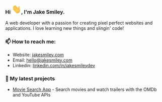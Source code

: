 ### Hi <img src="https://github.com/jakesmileydev/jakesmileydev/blob/main/wave.gif?raw=true" width="30" height="30" />, I'm Jake Smiley.
A web developer with a passion for creating pixel perfect websites and applications. I love learning new things and slingin' code!

### 📫 How to reach me:

- Website: [jakesmiley.com](https://www.jakesmiley.com)
- Email: [hello@jakesmiley.com](mailto:hello@jakesmiley.com)
- Linkedin: [linkedin.com/in/jakesmileydev](https://www.linkedin.com/in/jakesmileydev/)

### 🌱 My latest projects

- [Movie Search App](https://github.com/jakesmileydev/moviesearchapp) - Search movies and watch trailers with the OMDb and YouTube APIs





<!---
jakesmileydev/jakesmileydev is a ✨ special ✨ repository because its `README.md` (this file) appears on your GitHub profile.
You can click the Preview link to take a look at your changes.
--->
